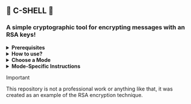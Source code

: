 ## :rocket: C-SHELL :rocket:
### A simple cryptographic tool for encrypting messages with an RSA keys!



<details>
  <summary>
    <strong>Prerequisites</strong>
  </summary>
  <i>
    <a href="https://git-scm.com/">Git</a> Ensure Git is installed on your system.<br>
    <a href="https://www.gnu.org/software/bash/">Bash</a> This script is designed for Bash, the default shell on most Linux and macOS systems.<br>
    <a href="https://www.openssl.org/">OpenSSL</a> The script utilizes OpenSSL for encryption and decryption. Verify its installation with openssl version. If not present, install it using your system's package manager.
  </i>
</details>



<details>
  <summary>
    <strong>How to use?</strong>
  </summary>
  <b>Clone the Repository </b><code>git clone https://github.com/0x892/c-shell.git</code><br>
  <b>Navigate to the Directory </b><code>cd c-shell</code><br>
  <b>Run shell script </b><code>sh ./main.sh</code><br>
</details>



<details>
  <summary>
    <strong>Choose a Mode</strong>
  </summary>
  The script will present a menu:<br>
  <code>0: Generation Keys: Generates a new public-private key pair for encryption and decryption.</code><br>
  <code>1: Encryption: Encrypts a plaintext message using the public key.</code><br>
  <code>2: Decryption: Decrypts an encrypted file using the private key.</code><br>
  Enter the desired mode number (0, 1, or 2) and press Enter.<br>
</details>



<details>
  <summary>
    <strong>Mode-Specific Instructions</strong>
  </summary>
— Mode 0 (Generation Keys):<br>
○ Enter a password to protect the private key.<br>
○ The script will generate a 4096-bit RSA key pair and store them in the ./keys directory.<br><br>

— Mode 1 (Encryption):<br>
○ Enter the text message to encrypt.<br>
○ Specify a filename to save the encrypted version of the text.<br>
○ The script will encrypt the message using the public key and save it to the specified file.<br><br>

— Mode 2 (Decryption):<br>
○ Enter the name of the encrypted file.<br>
○ Specify a filename to store the decrypted text.<br>
○ The script will decrypt the file using the private key and save the decrypted text to the specified file.<br><br>
</details>

> [!IMPORTANT]
> This repository is not a professional work or anything like that, it was created as an example of the RSA encryption technique.
